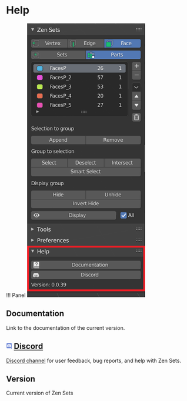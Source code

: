 # Help

!!! Panel
    ![Help](img/screen/help.png)

## Documentation

Link to the documentation of the current version.

## ![Discord](img/icons/services/discord-16.png) [**Discord**](https://discord.gg/wGpFeME)

[Discord channel](https://discord.gg/wGpFeME) for user feedback, bug reports, and help with Zen Sets.

## Version

Current version of Zen Sets
